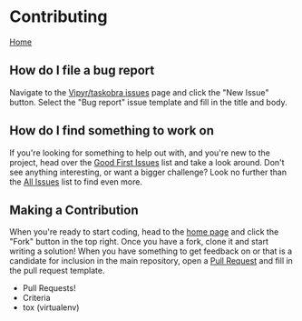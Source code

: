 # Contributing
[Home](./index.md)

## How do I file a bug report

Navigate to the [Vipyr/taskobra issues](https://github.com/Vipyr/taskobra/issues)
page and click the "New Issue" button.  Select the "Bug report" issue
template and fill in the title and body.

## How do I find something to work on

If you're looking for something to help out with, and you're new to the
project, head over the [Good First Issues](https://github.com/Vipyr/taskobra/labels/good%20first%20issue)
list and take a look around.  Don't see anything interesting, or want a
bigger challenge?  Look no further than the [All Issues](https://github.com/Vipyr/taskobra/issues)
list to find even more.

## Making a Contribution

When you're ready to start coding, head to the [home page](https://github.com/Vipyr/taskobra)
and click the "Fork" button in the top right.  Once you have a fork, clone
it and start writing a solution!  When you have something to get feedback on
or that is a candidate for inclusion in the main repository, open a [Pull Request](https://github.com/Vipyr/taskobra/compare) and fill in the pull request template.

- Pull Requests!
- Criteria
- tox (virtualenv)

